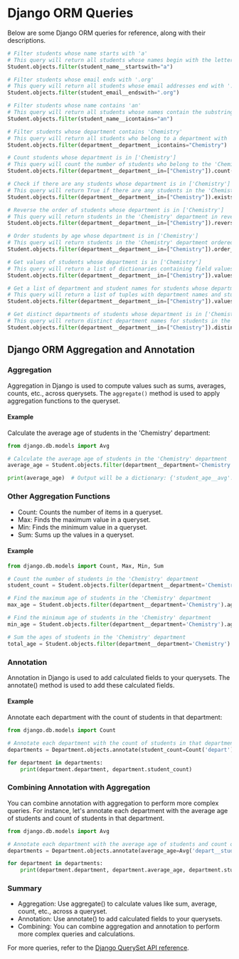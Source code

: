 # Django ORM Queries

Below are some Django ORM queries for reference, along with their descriptions.


```python
# Filter students whose name starts with 'a'
# This query will return all students whose names begin with the letter 'a'.
Student.objects.filter(student_name__startswith="a")

# Filter students whose email ends with '.org'
# This query will return all students whose email addresses end with '.org'.
Student.objects.filter(student_email__endswith=".org")

# Filter students whose name contains 'an'
# This query will return all students whose names contain the substring 'an'.
Student.objects.filter(student_name__icontains="an")

# Filter students whose department contains 'Chemistry'
# This query will return all students who belong to a department with 'Chemistry' in its name.
Student.objects.filter(department__department__icontains="Chemistry")

# Count students whose department is in ['Chemistry']
# This query will count the number of students who belong to the 'Chemistry' department.
Student.objects.filter(department__department__in=["Chemistry"]).count()

# Check if there are any students whose department is in ['Chemistry']
# This query will return True if there are any students in the 'Chemistry' department, otherwise False.
Student.objects.filter(department__department__in=["Chemistry"]).exists()

# Reverse the order of students whose department is in ['Chemistry']
# This query will return students in the 'Chemistry' department in reverse order of their IDs.
Student.objects.filter(department__department__in=["Chemistry"]).reverse()

# Order students by age whose department is in ['Chemistry']
# This query will return students in the 'Chemistry' department ordered by their age in ascending order.
Student.objects.filter(department__department__in=["Chemistry"]).order_by("student_age")

# Get values of students whose department is in ['Chemistry']
# This query will return a list of dictionaries containing field values for students in the 'Chemistry' department.
Student.objects.filter(department__department__in=["Chemistry"]).values()

# Get a list of department and student names for students whose department is in ['Chemistry']
# This query will return a list of tuples with department names and student names for students in the 'Chemistry' department.
Student.objects.filter(department__department__in=["Chemistry"]).values_list("department__department", "student_name")

# Get distinct departments of students whose department is in ['Chemistry']
# This query will return distinct department names for students in the 'Chemistry' department.
Student.objects.filter(department__department__in=["Chemistry"]).distinct()
```


## Django ORM Aggregation and Annotation

### Aggregation

Aggregation in Django is used to compute values such as sums, averages, counts, etc., across querysets. The `aggregate()` method is used to apply aggregation functions to the queryset.

#### Example

Calculate the average age of students in the 'Chemistry' department:

```python
from django.db.models import Avg

# Calculate the average age of students in the 'Chemistry' department
average_age = Student.objects.filter(department__department='Chemistry').aggregate(Avg('student_age'))

print(average_age)  # Output will be a dictionary: {'student_age__avg': <average_age>}
```
### Other Aggregation Functions
- Count: Counts the number of items in a queryset.
- Max: Finds the maximum value in a queryset.
- Min: Finds the minimum value in a queryset.
- Sum: Sums up the values in a queryset.

#### Example

```python
from django.db.models import Count, Max, Min, Sum

# Count the number of students in the 'Chemistry' department
student_count = Student.objects.filter(department__department='Chemistry').aggregate(Count('id'))

# Find the maximum age of students in the 'Chemistry' department
max_age = Student.objects.filter(department__department='Chemistry').aggregate(Max('student_age'))

# Find the minimum age of students in the 'Chemistry' department
min_age = Student.objects.filter(department__department='Chemistry').aggregate(Min('student_age'))

# Sum the ages of students in the 'Chemistry' department
total_age = Student.objects.filter(department__department='Chemistry').aggregate(Sum('student_age'))
```


### Annotation
Annotation in Django is used to add calculated fields to your querysets. The annotate() method is used to add these calculated fields.

#### Example

Annotate each department with the count of students in that department:


```python
from django.db.models import Count

# Annotate each department with the count of students in that department
departments = Department.objects.annotate(student_count=Count('depart'))

for department in departments:
    print(department.department, department.student_count)

```

### Combining Annotation with Aggregation


You can combine annotation with aggregation to perform more complex queries. For instance, let's annotate each department with the average age of students and count of students in that department.

```python
from django.db.models import Avg

# Annotate each department with the average age of students and count of students in that department
departments = Department.objects.annotate(average_age=Avg('depart__student_age'), student_count=Count('depart'))

for department in departments:
    print(department.department, department.average_age, department.student_count)
```


### Summary
- Aggregation: Use aggregate() to calculate values like sum, average, count, etc., across a queryset.
- Annotation: Use annotate() to add calculated fields to your querysets.
- Combining: You can combine aggregation and annotation to perform more complex queries and calculations.


For more queries, refer to the [Django QuerySet API reference](https://docs.djangoproject.com/en/5.0/ref/models/querysets/).